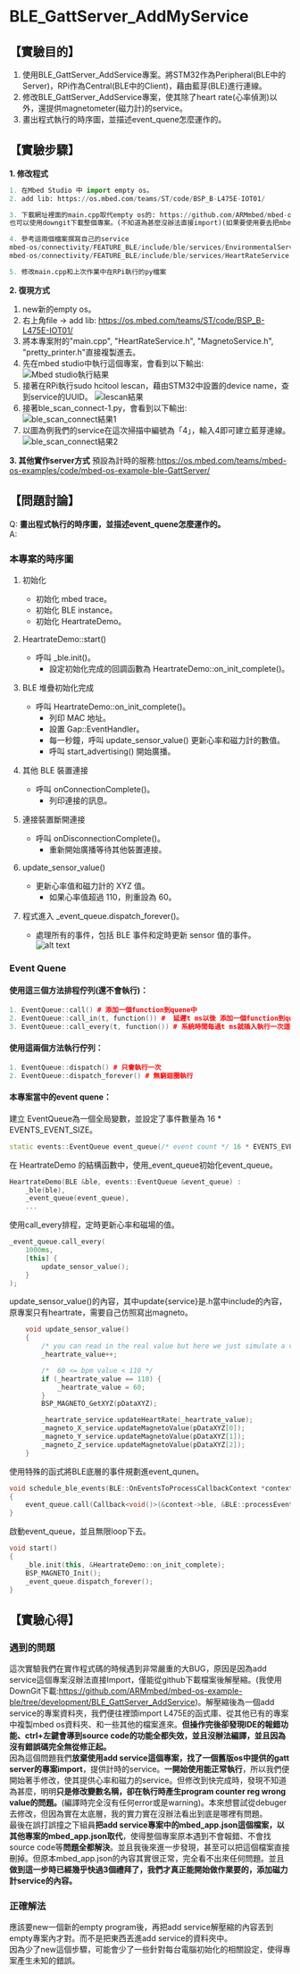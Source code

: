 # BLE_GattServer_AddMyService
## 【實驗目的】
1. 使用BLE_GattServer_AddService專案。將STM32作為Peripheral(BLE中的Server)，RPi作為Central(BLE中的Client)，藉由藍芽(BLE)進行連線。  
2. 修改BLE_GattServer_AddService專案，使其除了heart rate(心率偵測)以外，還提供magnetometer(磁力計)的service。
3. 畫出程式執行的時序圖，並描述event_quene怎麼運作的。

## 【實驗步驟】
**1. 修改程式**
```python
1. 在Mbed Studio 中 import empty os。
2. add lib: https://os.mbed.com/teams/ST/code/BSP_B-L475E-IOT01/

3. 下載網址裡面的main.cpp取代empty os的: https://github.com/ARMmbed/mbed-os-example-ble/tree/development/BLE_GattServer_AddService  
也可以使用downgit下載整個專案。(不知道為甚麼沒辦法直接import)(如果要使用要去把mbed_app.json刪掉或使用其他專案的mbed_app.json取代 否則會無法編譯)  

4. 參考這兩個檔案撰寫自己的service
mbed-os/connectivity/FEATURE_BLE/include/ble/services/EnvironmentalService.h # 程式碼較簡單
mbed-os/connectivity/FEATURE_BLE/include/ble/services/HeartRateService.h # 程式碼較難

5. 修改main.cpp和上次作業中在RPi執行的py檔案
```

**2. 復現方式**
1. new新的empty os。
2. 右上角file -> add lib: https://os.mbed.com/teams/ST/code/BSP_B-L475E-IOT01/  
3. 將本專案附的"main.cpp", "HeartRateService.h", "MagnetoService.h", "pretty_printer.h"直接複製進去。
4. 先在mbed studio中執行這個專案，會看到以下輸出:  
   ![Mbed studio執行結果](image.png)     
5. 接著在RPi執行sudo hcitool lescan，藉由STM32中設置的device name，查到service的UUID。
   ![lescan結果](image-1.png)
6. 接著ble_scan_connect-1.py，會看到以下輸出:  
   ![ble_scan_connect結果1](image-2.png)
7. 以圖為例我們的service在這次掃描中編號為「4」，輸入4即可建立藍芽連線。  
   ![ble_scan_connect結果2](image-3.png)

**3. 其他實作server方式**
預設為計時的服務:https://os.mbed.com/teams/mbed-os-examples/code/mbed-os-example-ble-GattServer/

## 【問題討論】
Q: **畫出程式執行的時序圖，並描述event_quene怎麼運作的。**  
A: 
### 本專案的時序圖
1. 初始化
   - 初始化 mbed trace。
   - 初始化 BLE instance。
   - 初始化 HeartrateDemo。

2. HeartrateDemo::start()
   - 呼叫 _ble.init()。
     - 設定初始化完成的回調函數為 HeartrateDemo::on_init_complete()。

3. BLE 堆疊初始化完成
   - 呼叫 HeartrateDemo::on_init_complete()。
     - 列印 MAC 地址。
     - 設置 Gap::EventHandler。
     - 每一秒鐘，呼叫 update_sensor_value() 更新心率和磁力計的數值。
     - 呼叫 start_advertising() 開始廣播。

4. 其他 BLE 裝置連接
   - 呼叫 onConnectionComplete()。
     - 列印連接的訊息。

5. 連接裝置斷開連接
   - 呼叫 onDisconnectionComplete()。
     - 重新開始廣播等待其他裝置連接。

6. update_sensor_value()
   - 更新心率值和磁力計的 XYZ 值。
     - 如果心率值超過 110，則重設為 60。

7. 程式進入 _event_queue.dispatch_forever()。
   - 處理所有的事件，包括 BLE 事件和定時更新 sensor 值的事件。
![alt text](image-4.png)

### Event Quene
#### 使用這三個方法排程佇列(還不會執行)：
```cpp
1. EventQueue::call() # 添加一個function到quene中  
2. EventQueue::call_in(t, function()) #  延遲t ms以後 添加一個function到quene中  
3. EventQueue::call_every(t, function()) # 系統時間每過t ms就插入執行一次這個function  
```
#### 使用這兩個方法執行佇列：  
```cpp
1. EventQueue::dispatch() # 只會執行一次  
2. EventQueue::dispatch_forever() # 無窮迴圈執行  
```

#### 本專案當中的event quene：  
建立 EventQueue為一個全局變數，並設定了事件數量為 16 * EVENTS_EVENT_SIZE。
```cpp
static events::EventQueue event_queue(/* event count */ 16 * EVENTS_EVENT_SIZE);
```

在 HeartrateDemo 的結構函數中，使用_event_queue初始化event_queue。
```cpp
HeartrateDemo(BLE &ble, events::EventQueue &event_queue) :
    _ble(ble),
    _event_queue(event_queue),
    ...
```

使用call_every排程，定時更新心率和磁場的值。
```cpp
_event_queue.call_every(
    1000ms,
    [this] {
        update_sensor_value();
    }
);
```
update_sensor_value()的內容，其中update{service}是.h當中include的內容，原專案只有heartrate，需要自己仿照寫出magneto。
```cpp
    void update_sensor_value()
    {
        /* you can read in the real value but here we just simulate a value */
        _heartrate_value++;

        /*  60 <= bpm value < 110 */
        if (_heartrate_value == 110) {
            _heartrate_value = 60;
        }
        BSP_MAGNETO_GetXYZ(pDataXYZ);

        _heartrate_service.updateHeartRate(_heartrate_value);
        _magneto_X_service.updateMagnetoValue(pDataXYZ[0]);
        _magneto_Y_service.updateMagnetoValue(pDataXYZ[1]);
        _magneto_Z_service.updateMagnetoValue(pDataXYZ[2]);
    }
```
使用特殊的函式將BLE底層的事件規劃進event_qunen。
```cpp
void schedule_ble_events(BLE::OnEventsToProcessCallbackContext *context)
{
    event_queue.call(Callback<void()>(&context->ble, &BLE::processEvents));
}
```

啟動event_queue，並且無限loop下去。
```cpp
void start()
{
    _ble.init(this, &HeartrateDemo::on_init_complete);
    BSP_MAGNETO_Init();
    _event_queue.dispatch_forever();
}
```

## 【實驗心得】
### 遇到的問題
這次實驗我們在實作程式碼的時候遇到非常嚴重的大BUG，原因是因為add service這個專案沒辦法直接Import，僅能從github下載檔案後解壓縮。(我使用DownGit下載:https://github.com/ARMmbed/mbed-os-example-ble/tree/development/BLE_GattServer_AddService)。解壓縮後為一個add service的專案資料夾，我們便往裡頭import L475E的函式庫、從其他已有的專案中複製mbed os資料夾、和一些其他的檔案進來。**但操作完後卻發現IDE的報錯功能、ctrl+左鍵會導到source code的功能全都失效，並且沒辦法編譯，並且因為沒有錯誤碼完全無從修正起。**  
因為這個問題我們**放棄使用add service這個專案，找了一個舊版os中提供的gatt server的專案import**，提供計時的service。**一開始使用能正常執行**，所以我們便開始著手修改，使其提供心率和磁力的service。但修改到快完成時，發現不知道為甚麼，明明**只是修改變數名稱，卻在執行時產生program counter reg wrong value的問題。**(編譯時完全沒有任何error或是warning)。本來想嘗試從debuger去修改，但因為實在太底層，我的實力實在沒辦法看出到底是哪裡有問題。  
最後在誤打誤撞之下組員**把add service專案中的mbed_app.json這個檔案，以其他專案的mbed_app.json取代**，使得整個專案原本遇到不會報錯、不會找source code等**問題全都解決**。並且我後來進一步發現，甚至可以把這個檔案直接刪掉。但原本mbed_app.json的內容其實很正常，完全看不出來任何問題。並且**做到這一步時已經幾乎快過3個禮拜了，我們才真正能開始做作業要的，添加磁力計service的內容。**  

### 正確解法
應該要new一個新的empty program後，再把add service解壓縮的內容丟到empty專案內才對。而不是把東西丟進add service的資料夾中。  
因為少了new這個步驟，可能會少了一些針對每台電腦初始化的相關設定，使得專案產生未知的錯誤。